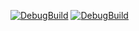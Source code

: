 [![DebugBuild](https://github.com/akimoto-kazuki/CG2_project/actions/workflows/DebugBuild.yml/badge.svg)](https://github.com/akimoto-kazuki/CG2_project/actions/workflows/DebugBuild.yml)
[![DebugBuild](https://github.com/akimoto-kazuki/CG2_project/actions/workflows/DebugBuild.yml/badge.svg)](https://github.com/akimoto-kazuki/CG2_project/actions/workflows/DebugBuild.yml)
